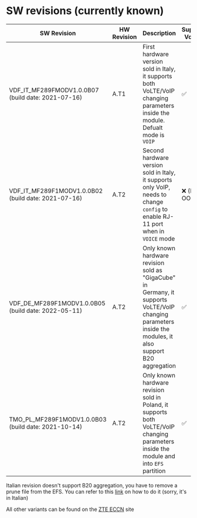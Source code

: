 # SW revisions (currently known)

| SW Revision                                         | HW Revision | Description                                                                                                                                               | Support VoLTE |
|-----------------------------------------------------|-------------|-----------------------------------------------------------------------------------------------------------------------------------------------------------|---------------|
| VDF_IT_MF289FMODV1.0.0B07 (build date: 2021-07-16)  | A.T1        | First hardware version sold in Italy, it supports both VoLTE/VoIP changing parameters inside the module. Defualt mode is `VOIP`                                                    | ✅             |
| VDF_IT_MF289F1MODV1.0.0B02 (build date: 2021-07-16) | A.T2        | Second hardware version sold in Italy, it supports only VoIP, needs to change `config` to enable RJ-11 port when in `VOICE` mode                          | ❌ (Not OOB)   |
| VDF_DE_MF289F1MODV1.0.0B05 (build date: 2022-05-11) | A.T2        | Only known hardware revision sold as "GigaCube" in Germany, it supports VoLTE/VoIP changing parameters inside the modules, it also support B20 aggregation | ✅             |
| TMO_PL_MF289F1MODV1.0.0B03 (build date: 2021-10-14) | A.T2        | Only known hardware revision sold in Poland, it supports both VoLTE/VoIP changing parameters inside the module and into `EFS` partition                     | ✅             |

Italian revision doesn't support B20 aggregation, you have to remove a prune file from the EFS. You can refer to this [link](https://forum.fibra.click/d/32421-zte-mf289f-vodafone-fwa-sblocco-aggregazione-b20-su-modello-vfit) on how to do it (sorry, it's in Italian)

All other variants can be found on the [ZTE ECCN](https://www.zte.com.cn/global/about/eccn.html) site
